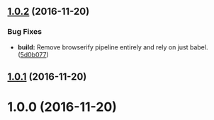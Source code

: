 <a name="1.0.2"></a>
## [1.0.2](https://github.com/krnlde/knockout-undoredo/compare/v1.0.1...v1.0.2) (2016-11-20)


### Bug Fixes

* **build:** Remove browserify pipeline entirely and rely on just babel. ([5d0b077](https://github.com/krnlde/knockout-undoredo/commit/5d0b077))



<a name="1.0.1"></a>
## [1.0.1](https://github.com/krnlde/knockout-undoredo/compare/v1.0.0...v1.0.1) (2016-11-20)



<a name="1.0.0"></a>
# 1.0.0 (2016-11-20)



